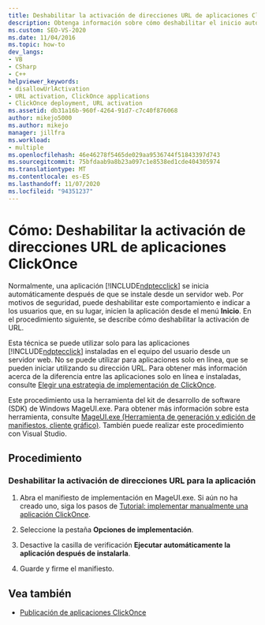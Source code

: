 ```yaml
---
title: Deshabilitar la activación de direcciones URL de aplicaciones ClickOnce
description: Obtenga información sobre cómo deshabilitar el inicio automático en la instalación de la aplicación ClickOnce, en caso de que desee que los usuarios inicien la aplicación desde el menú Inicio.
ms.custom: SEO-VS-2020
ms.date: 11/04/2016
ms.topic: how-to
dev_langs:
- VB
- CSharp
- C++
helpviewer_keywords:
- disallowUrlActivation
- URL activation, ClickOnce applications
- ClickOnce deployment, URL activation
ms.assetid: db31a16b-960f-4264-91d7-c7c40f876068
author: mikejo5000
ms.author: mikejo
manager: jillfra
ms.workload:
- multiple
ms.openlocfilehash: 46e46278f5465de029aa9536744f51843397d743
ms.sourcegitcommit: 75bfdaab9a8b23a097c1e8538ed1cde404305974
ms.translationtype: MT
ms.contentlocale: es-ES
ms.lasthandoff: 11/07/2020
ms.locfileid: "94351237"
---
```

# <a name="how-to-disable-url-activation-of-clickonce-applications"></a>Cómo: Deshabilitar la activación de direcciones URL de aplicaciones ClickOnce

Normalmente, una aplicación [!INCLUDE[ndptecclick](../deployment/includes/ndptecclick_md.md)] se inicia automáticamente después de que se instale desde un servidor web. Por motivos de seguridad, puede deshabilitar este comportamiento e indicar a los usuarios que, en su lugar, inicien la aplicación desde el menú **Inicio**. En el procedimiento siguiente, se describe cómo deshabilitar la activación de URL.

Esta técnica se puede utilizar solo para las aplicaciones [!INCLUDE[ndptecclick](../deployment/includes/ndptecclick_md.md)] instaladas en el equipo del usuario desde un servidor web. No se puede utilizar para aplicaciones solo en línea, que se pueden iniciar utilizando su dirección URL. Para obtener más información acerca de la diferencia entre las aplicaciones solo en línea e instaladas, consulte [Elegir una estrategia de implementación de ClickOnce](../deployment/choosing-a-clickonce-deployment-strategy.md).

Este procedimiento usa la herramienta del kit de desarrollo de software (SDK) de Windows MageUI.exe. Para obtener más información sobre esta herramienta, consulte [MageUI.exe (Herramienta de generación y edición de manifiestos, cliente gráfico)](/dotnet/framework/tools/mageui-exe-manifest-generation-and-editing-tool-graphical-client). También puede realizar este procedimiento con Visual Studio.

## <a name="procedure"></a>Procedimiento

### <a name="to-disable-url-activation-for-your-application"></a>Deshabilitar la activación de direcciones URL para la aplicación

1. Abra el manifiesto de implementación en MageUI.exe. Si aún no ha creado uno, siga los pasos de [Tutorial: implementar manualmente una aplicación ClickOnce](../deployment/walkthrough-manually-deploying-a-clickonce-application.md).

2. Seleccione la pestaña **Opciones de implementación**.

3. Desactive la casilla de verificación **Ejecutar automáticamente la aplicación después de instalarla**.

4. Guarde y firme el manifiesto.

## <a name="see-also"></a>Vea también

- [Publicación de aplicaciones ClickOnce](../deployment/publishing-clickonce-applications.md)